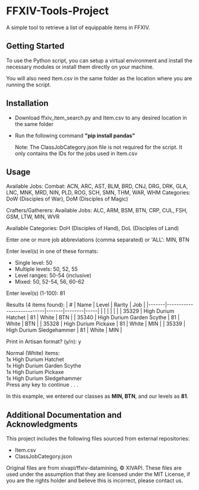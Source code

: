 # FFXIV-Tools-Project

A simple tool to retrieve a list of equippable items in FFXIV.

## Getting Started

To use the Python script, you can setup a virtual environment and install the necessary modules or install them directly on your machine.  

You will also need Item.csv in the same folder as the location where you are running the script.

## Installation

- Download ffxiv_item_search.py and Item.csv to any desired location in the same folder
- Run the following command **"pip install pandas"**

    Note: The ClassJobCategory.json file is not required for the script. It only contains the IDs for the jobs used in Item.csv

## Usage

Available Jobs:
Combat: ACN, ARC, AST, BLM, BRD, CNJ, DRG, DRK, GLA, LNC, MNK, MRD, NIN, PLD, ROG, SCH, SMN, THM, WAR, WHM
Categories: DoW (Disciples of War), DoM (Disciples of Magic)

Crafters/Gatherers:
Available Jobs: ALC, ARM, BSM, BTN, CRP, CUL, FSH, GSM, LTW, MIN, WVR

Available Categories: DoH (Disciples of Hand), DoL (Disciples of Land)

Enter one or more job abbreviations (comma separated) or 'ALL': MIN, BTN

Enter level(s) in one of these formats:
- Single level: 50
- Multiple levels: 50, 52, 55
- Level ranges: 50-54 (inclusive)
- Mixed: 50, 52-54, 56, 60-62

Enter level(s) (1-100): 81

Results (4 items found):
| #     | Name                      | Level | Rarity | Job |
|-------|---------------------------|-------|--------|-----|
|       |                           |       |        |     |
| 35329 | High Durium Hatchet       | 81    | White  | BTN |
| 35340 | High Durium Garden Scythe | 81    | White  | BTN |
| 35328 | High Durium Pickaxe       | 81    | White  | MIN |
| 35339 | High Durium Sledgehammer  | 81    | White  | MIN |

Print in Artisan format? (y/n): y

Normal (White) items:  
1x High Durium Hatchet  
1x High Durium Garden Scythe  
1x High Durium Pickaxe  
1x High Durium Sledgehammer  
Press any key to continue . . .  

In this example, we entered our classes as **MIN, BTN**, and our levels as **81**.

## Additional Documentation and Acknowledgments

This project includes the following files sourced from external repositories:

   - Item.csv  
   - ClassJobCategory.json

Original files are from xivapi/ffxiv-datamining, © XIVAPI. These files are used under the assumption that they are licensed under the MIT License, if you are the rights holder and believe this is incorrect, please contact us.
